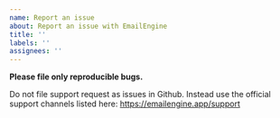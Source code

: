 ```yaml
---
name: Report an issue
about: Report an issue with EmailEngine
title: ''
labels: ''
assignees: ''
---
```


**Please file only reproducible bugs.**

Do not file support request as issues in Github. Instead use the official support channels listed here: https://emailengine.app/support
